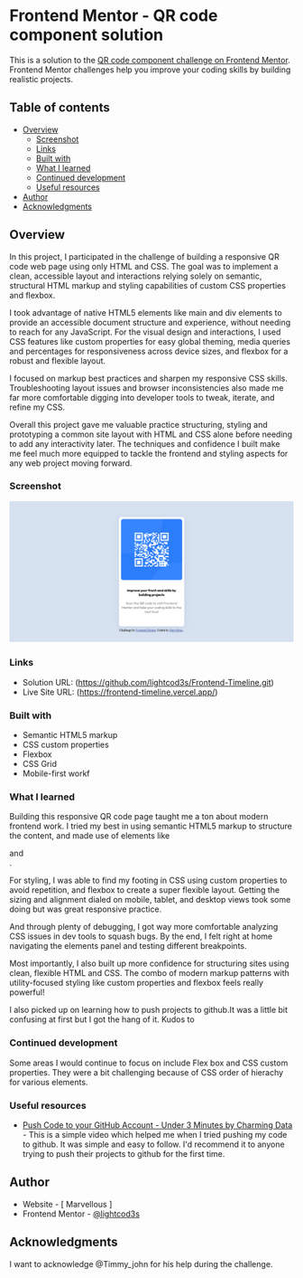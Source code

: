 # Frontend Mentor - QR code component solution

This is a solution to the [QR code component challenge on Frontend Mentor](https://www.frontendmentor.io/challenges/qr-code-component-iux_sIO_H). Frontend Mentor challenges help you improve your coding skills by building realistic projects. 

## Table of contents

- [Overview](#overview)
  - [Screenshot](#screenshot)
  - [Links](#links)
  - [Built with](#built-with)
  - [What I learned](#what-i-learned)
  - [Continued development](#continued-development)
  - [Useful resources](#useful-resources)
- [Author](#author)
- [Acknowledgments](#acknowledgments)



## Overview

In this project, I participated in the challenge of building a responsive QR code web page using only HTML and CSS. The goal was to implement a clean, accessible layout and interactions relying solely on semantic, structural HTML markup and styling capabilities of custom CSS properties and flexbox.

I took advantage of native HTML5 elements like main and div elements to provide an accessible document structure and experience, without needing to reach for any JavaScript. For the visual design and interactions, I used CSS features like custom properties for easy global theming, media queries and percentages for responsiveness across device sizes, and flexbox for a robust and flexible layout.

I focused on markup best practices and sharpen my responsive CSS skills. Troubleshooting layout issues and browser inconsistencies also made me far more comfortable digging into developer tools to tweak, iterate, and refine my CSS.  

Overall this project gave me valuable practice structuring, styling and prototyping a common site layout with HTML and CSS alone before needing to add any interactivity later. The techniques and confidence I built make me feel much more equipped to tackle the frontend and styling aspects for any web project moving forward.

### Screenshot

![](./my_design/Screenshot%202024-01-01%20at%2002-14-48%20Frontend%20Mentor%20QR%20code%20component.png)


### Links

- Solution URL: (https://github.com/lightcod3s/Frontend-Timeline.git)
- Live Site URL: (https://frontend-timeline.vercel.app/)


### Built with

- Semantic HTML5 markup
- CSS custom properties
- Flexbox
- CSS Grid
- Mobile-first workf


### What I learned

Building this responsive QR code page taught me a ton about modern frontend work. I tried my best in using semantic HTML5 markup to structure the content, and made use of elements like <main> and <dIV>.

For styling, I was able to find my footing in CSS using custom properties to avoid repetition, and flexbox to create a super flexible layout. Getting the sizing and alignment dialed on mobile, tablet, and desktop views took some doing but was great responsive practice.

And through plenty of debugging, I got way more comfortable analyzing CSS issues in dev tools to squash bugs. By the end, I felt right at home navigating the elements panel and testing different breakpoints.

Most importantly, I also built up more confidence for structuring sites using clean, flexible HTML and CSS. The combo of modern markup patterns with utility-focused styling like custom properties and flexbox feels really powerful!

I also picked up on learning how to push projects to github.It was a little bit confusing at first but I got the hang of it. Kudos to 


### Continued development

Some areas I would continue to focus on include Flex box and CSS custom properties. They were a bit challenging because of CSS order of hierachy for various elements.

### Useful resources

- [Push Code to your GitHub Account - Under 3 Minutes by Charming Data](https://youtu.be/vpRkAoCqX3o?si=6cbnOhYlAFxTWGkc) - This is a simple video which helped me when I tried pushing my code to github. It was simple and easy to follow. I'd recommend it to anyone trying to push their projects to github for the first time.


## Author

- Website - [ Marvellous ]
- Frontend Mentor - [@lightcod3s](https://www.frontendmentor.io/profile/lightcod3s)


## Acknowledgments

I want to acknowledge @Timmy_john for his  help during the challenge.

